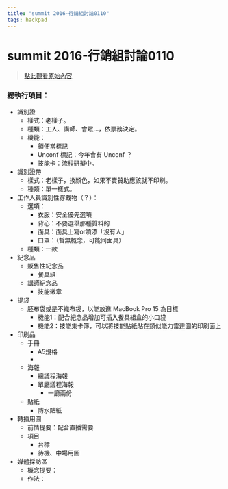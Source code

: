 ```yaml
---
title: "summit 2016-行銷組討論0110"
tags: hackpad
---
```


# summit 2016-行銷組討論0110

> [點此觀看原始內容](https://g0v.hackpad.tw/gj1131BbqMQ)

### 總執行項目：

- 識別證
    - 樣式：老樣子。
    - 種類：工人、講師、會眾...，依票務決定。
    - 機能：
        - 領便當標記
        - Unconf 標記：今年會有 Unconf ？
        - 技能卡：流程研擬中。
- 識別證帶
    - 樣式：老樣子，換顏色，如果不賣贊助應該就不印刷。
    - 種類：單一樣式。
- 工作人員識別性穿戴物（？）：
    - 選項：
        - 衣服：安全優先選項
        - 背心：不要選舉那種質料的
        - 面具：面具上寫or噴漆「沒有人」
        - 口罩：（暫無概念，可能同面具）
    - 種類：一款
- 紀念品
    - 販售性紀念品
        - 餐具組
    - 講師紀念品
        - 技能徽章
- 提袋
    - 胚布袋或是不織布袋，以能放進 MacBook Pro 15 為目標
        - 機能1：配合紀念品增加可插入餐具組盒的小口袋
        - 機能2：技能集卡簿，可以將技能貼紙貼在類似能力雷達圖的印刷面上
- 印刷品
    - 手冊
        - A5規格
        -
    - 海報
        - 總議程海報
        - 單廳議程海報
            - 一廳兩份
    - 貼紙
        - 防水貼紙
- 轉播用圖
    - 前情提要：配合直播需要
    - 項目
        - 台標
        - 待機、中場用圖
- 媒體採訪區
    - 概念提要：
    - 作法：

